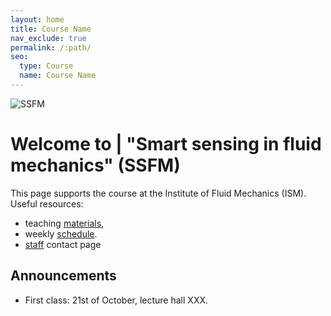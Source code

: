 ```yaml
---
layout: home
title: Course Name
nav_exclude: true
permalink: /:path/
seo:
  type: Course
  name: Course Name
---
```


![SSFM](/assets/images/SSFM.png)

# Welcome to | "Smart sensing in fluid mechanics" (SSFM)

This page supports the course at the Institute of Fluid Mechanics (ISM).
Useful resources:

- teaching [materials](materials.md),
- weekly [schedule](schedule.md).
- [staff](staff.md) contact page


## Announcements

- First class: 21st of October, lecture hall XXX.
